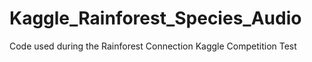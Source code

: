# Kaggle_Rainforest_Species_Audio
Code used during the Rainforest Connection Kaggle Competition
Test
